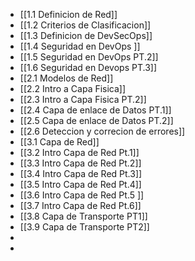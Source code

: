 - [[1.1 Definicion de Red]]
- [[1.2 Criterios de Clasificacion]]
- [[1.3 Definicion de DevSecOps]]
- [[1.4 Seguridad en DevOps ]]
- [[1.5 Seguridad en DevOps PT.2]]
- [[1.6 Seguridad en Devops PT.3]]
- [[2.1 Modelos de Red]]
- [[2.2 Intro a Capa Fisica]]
- [[2.3 Intro a Capa Fisica PT.2]]
- [[2.4 Capa de enlace de Datos PT.1]]
- [[2.5 Capa de enlace de Datos PT.2]]
- [[2.6 Deteccion y correcion de errores]]
- [[3.1 Capa de Red]]
- [[3.2 Intro Capa de Red Pt.1]]
- [[3.3 Intro Capa de Red Pt.2]]
- [[3.4 Intro Capa de Red Pt.3]]
- [[3.5 Intro Capa de Red Pt.4]]
- [[3.6 Intro Capa de Red Pt.5 ]]
- [[3.7 Intro Capa de Red Pt.6]]
- [[3.8 Capa de Transporte PT1]]
- [[3.9 Capa de Transporte PT2]]
-
-